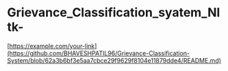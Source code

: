 # Grievance_Classification_syatem_Nltk-
[https://example.com/your-link](https://github.com/BHAVESHPATIL96/Grievance-Classification-System/blob/62a3b6bf3e5aa7cbce29f9629f8104e11879dde4/README.md)
